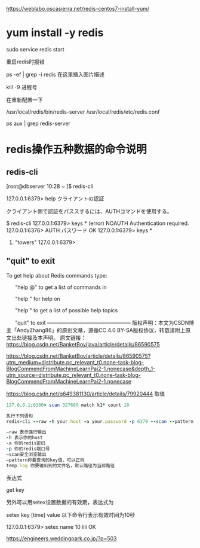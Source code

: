 https://weblabo.oscasierra.net/redis-centos7-install-yum/

# yum install -y redis


 sudo service redis start


重启redis时报错

ps -ef | grep -i redis
在这里插入图片描述

kill -9 进程号

在重新配置一下

/usr/local/redis/bin/redis-server /usr/local/redis/etc/redis.conf

ps aux | grep redis-server


# redis操作五种数据的命令说明

## redis-cli
[root@dbserver 10:28 ~ ]$ redis-cli

127.0.0.1:6379> help
クライアントの認証

クライアント側で認証をパススするには、AUTHコマンドを使用する。

$ redis-cli
127.0.0.1:6379> keys *
(error) NOAUTH Authentication required.
127.0.0.1:6376> AUTH パスワード
OK
127.0.0.1:6379> keys *
1) "towers"
127.0.0.1:6379>
## "quit" to exit
To get help about Redis commands type:

      "help @<group>" to get a list of commands in <group>

      "help <command>" for help on <command>

      "help <tab>" to get a list of possible help topics

      "quit" to exit
————————————————
版权声明：本文为CSDN博主「AndyZhang86」的原创文章，遵循CC 4.0 BY-SA版权协议，转载请附上原文出处链接及本声明。
原文链接：https://blog.csdn.net/BanketBoy/java/article/details/86590575

https://blog.csdn.net/BanketBoy/article/details/86590575?utm_medium=distribute.pc_relevant_t0.none-task-blog-BlogCommendFromMachineLearnPai2-1.nonecase&depth_1-utm_source=distribute.pc_relevant_t0.none-task-blog-BlogCommendFromMachineLearnPai2-1.nonecase

https://blog.csdn.net/q649381130/article/details/79920444
取值
```ruby
127.0.0.1:6380> scan 327680 match k1* count 10

执行下列语句
redis-cli --raw -h your.host -a your.password -p 6379 --scan --pattern “lasted:labelIds:*” >> temp.log

–raw 表示强行输出
-h 表示你的host
-a 你的redis密码
-p 你的redis端口号
–scan安全浏览输出
–pattern你要查询的key值，可以正则
temp.log 你要输出到的文件名，默认路径为当前路径

```

表达式

get key

另外可以用setex设置数据的有效期，表达式为

setex key [time] value
以下命令行表示有效时间为10秒

127.0.0.1:6379> setex name 10 lili
OK

https://engineers.weddingpark.co.jp/?p=503

